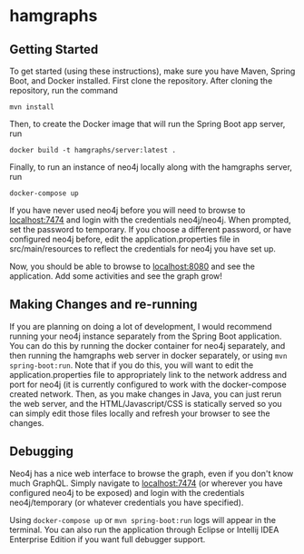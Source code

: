 # hamgraphs

## Getting Started

To get started (using these instructions), make sure you have Maven, Spring Boot, and Docker installed.  First clone the repository.  After cloning the repository, run the command 

    mvn install

Then, to create the Docker image that will run the Spring Boot app server, run

    docker build -t hamgraphs/server:latest .

Finally, to run an instance of neo4j locally along with the hamgraphs server, run

    docker-compose up
    
If you have never used neo4j before you will need to browse to [localhost:7474](http://localhost:7474) and login with the credentials neo4j/neo4j.  When prompted, set the password to temporary.  If you choose a different password, or have configured neo4j before, edit the application.properties file in src/main/resources to reflect the credentials for neo4j you have set up.
    
Now, you should be able to browse to [localhost:8080](http://localhost:8080) and see the application.  Add some activities and see the graph grow!

## Making Changes and re-running

If you are planning on doing a lot of development, I would recommend running your neo4j instance separately from the Spring Boot application.  You can do this by running the docker container for neo4j separately, and then running the hamgraphs web server in docker separately, or using `mvn spring-boot:run`.  Note that if you do this, you will want to edit the application.properties file to appropriately link to the network address and port for neo4j (it is currently configured to work with the docker-compose created network.  Then, as you make changes in Java, you can just rerun the web server, and the HTML/Javascript/CSS is statically served so you can simply edit those files locally and refresh your browser to see the changes.

## Debugging

Neo4j has a nice web interface to browse the graph, even if you don't know much GraphQL.  Simply navigate to [localhost:7474](http://localhost:7474) (or wherever you have configured neo4j to be exposed) and login with the credentials neo4j/temporary (or whatever credentials you have specified).

Using `docker-compose up` or `mvn spring-boot:run` logs will appear in the terminal. You can also run the application through Eclipse or Intellij IDEA Enterprise Edition if you want full debugger support.
